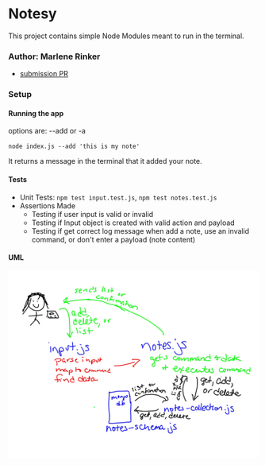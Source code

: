 # Notesy

This project contains simple Node Modules meant to run in the terminal.


### Author: Marlene Rinker

- [submission PR](https://github.com/marlenerinker-401-advanced-javascript/notes/pull/1)
<!-- - [tests report](https://github.com/tutuorial-401js/class-00/actions) -->
<!-- - [front-end](https://tutorial-401js.herokuapp.com/) -->

### Setup

<!-- #### `.env` requirements -->

<!-- - `PORT` - Port Number -->

#### Running the app

options are: --add or -a

```
node index.js --add 'this is my note'
```
It returns a message in the terminal that it added your note.


#### Tests

- Unit Tests: `npm test input.test.js`, `npm test notes.test.js`
- Assertions Made
  - Testing if user input is valid or invalid
  - Testing if Input object is created with valid action and payload
  - Testing if get correct log message when add a note, use an invalid command, or don't enter a payload (note content)

#### UML

![UML Diagram](notesy.jpg)